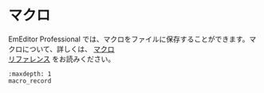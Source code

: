 # マクロ

EmEditor Professional では、マクロをファイルに保存することができます。マクロについて、詳しくは、 [マクロ \
リファレンス](../../macro/index) をお読みください。


```{toctree}
:maxdepth: 1
macro_record
```

